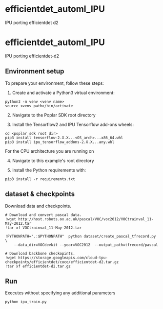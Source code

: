 # efficientdet_automl_IPU
IPU porting efficientdet d2
# efficientdet_automl_IPU
IPU porting efficientdet-d2

## Environment setup
To prepare your environment, follow these steps:

1. Create and activate a Python3 virtual environment:
``` 
python3 -m venv <venv name>   
source <venv path>/bin/activate
```
2. Navigate to the Poplar SDK root directory

3. Install the Tensorflow2 and IPU Tensorflow add-ons wheels:

```
cd <poplar sdk root dir>
pip3 install tensorflow-2.X.X...<OS_arch>...x86_64.whl
pip3 install ipu_tensorflow_addons-2.X.X...any.whl
```
For the CPU architecture you are running on

4. Navigate to this example's root directory

5. Install the Python requirements with:

` pip3 install -r requirements.txt `

## dataset & checkpoints
Download data and checkpoints.

```
# Download and convert pascal data.
!wget http://host.robots.ox.ac.uk/pascal/VOC/voc2012/VOCtrainval_11-May-2012.tar
!tar xf VOCtrainval_11-May-2012.tar

!PYTHONPATH=".:$PYTHONPATH"  python dataset/create_pascal_tfrecord.py  \
    --data_dir=VOCdevkit --year=VOC2012  --output_path=tfrecord/pascal

# Download backbone checkopints.
!wget https://storage.googleapis.com/cloud-tpu-checkpoints/efficientdet/coco/efficientdet-d2.tar.gz
!tar xf efficientdet-d2.tar.gz
```

## Run
Executes without specifying any additional parameters
```
python ipu_train.py
```